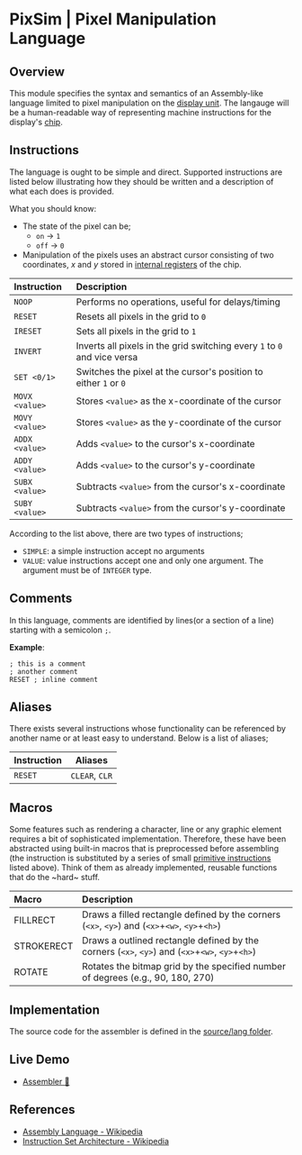 # PixSim | Pixel Manipulation Language

## Overview

This module specifies the syntax and semantics of an Assembly-like language limited to pixel manipulation on the [display unit](./display-unit.md).
The langauge will be a human-readable way of representing machine instructions for the display's [chip](./virtual-chip.md).  

## Instructions

The language is ought to be simple and direct. Supported instructions are listed below illustrating how they should be written and a description of what each does is provided.

What you should know:
- The state of the pixel can be;
	- `on` -> `1`
	- `off` -> `0`
- Manipulation of the pixels uses an abstract cursor consisting of two coordinates, _x_ and _y_ stored in [internal registers](./virtual-chip.md#internal-registers) of the chip.

| Instruction				| Description					|
|:--------------------------|:------------------------------|
| `NOOP`						| Performs no operations, useful for delays/timing|
| `RESET`					| Resets all pixels in the grid to `0`|
| `IRESET`					| Sets all pixels in the grid to `1`|
| `INVERT` 					| Inverts all pixels in the grid switching every `1` to `0` and vice versa|
| `SET <0/1>`				| Switches the pixel at the cursor's position to either `1` or `0`|
| `MOVX <value>`			| Stores `<value>` as the x-coordinate of the cursor|
| `MOVY <value>`			| Stores `<value>` as the y-coordinate of the cursor|
| `ADDX <value>`			| Adds `<value>` to the cursor's x-coordinate|
| `ADDY <value>`			| Adds `<value>` to the cursor's y-coordinate|
| `SUBX <value>`			| Subtracts `<value>` from the cursor's x-coordinate|
| `SUBY <value>`			| Subtracts `<value>` from the cursor's y-coordinate|

According to the list above, there are two types of instructions; 
- `SIMPLE`: a simple instruction accept no arguments
- `VALUE`: value instructions accept one and only one argument. The argument must be of `INTEGER` type.

## Comments

In this language, comments are identified by lines(or a section of a line) starting with a semicolon `;`.

**Example**:
```
; this is a comment
; another comment
RESET ; inline comment
```

## Aliases

There exists several instructions whose functionality can be referenced by another name or at least easy to understand. Below is a list of aliases;

| Instruction	| Aliases		|
|---------------|---------------|
| `RESET`		| `CLEAR`, `CLR`|

## Macros

Some features such as rendering a character, line or any graphic element requires a bit of sophisticated implementation. Therefore, these have been abstracted using built-in macros that is preprocessed before assembling (the instruction is substituted by a series of small [primitive instructions](#instructions) listed above). Think of them as already implemented, reusable functions that do the ~hard~ stuff. 

| Macro						| Description					|
|:--------------------------|:------------------------------|
| FILLRECT <x> <y> <w> <h>	| Draws a filled rectangle defined by the corners (`<x>`, `<y>`) and (`<x>`+`<w>`, `<y>`+`<h>`)|
| STROKERECT <x> <y> <w> <h>| Draws a outlined rectangle defined by the corners (`<x>`, `<y>`) and (`<x>`+`<w>`, `<y>`+`<h>`)|
| ROTATE <value>			| Rotates the bitmap grid by the specified number of degrees (e.g., 90, 180, 270)|

<!-- `FILLRECT` is complex since turns on a group of pixels using loops.  -->

<!-- - `GETQ`: Retrives and stores the state of the current pixel to the accumulator -->
<!-- - `DRAWLINE <x1> <y1> <x2> <y2>`: Draws a line from (`<x1>`, `<y1>`) to (`<x2>`, `<y2>`) using Bresenham's line algorithm. -->
<!-- - `FILLCIRCLE <x> <y> <r>`: Draws a filled circle centered at (`<x>`, `<y>`) with the given radius `<r>`. -->

## Implementation

The source code for the assembler is defined in the [source/lang folder](../source/lang/).

## Live Demo

- [Assembler :rocket:](https://henryhale.github.io/pixsim/lang.html)

## References

- [Assembly Language - Wikipedia](https://wikipedia.org/wiki/Assembly_language)
- [Instruction Set Architecture - Wikipedia](https://wikipedia.org/wiki/Instruction_set_architecture)